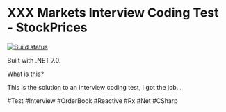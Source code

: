 # XXX Markets Interview Coding Test - StockPrices

[![Build status](https://ci.appveyor.com/api/projects/status/7w8yowlyspi0hbwj?svg=true)](https://ci.appveyor.com/project/oriches/xxx-interview-stockprices)

Built with .NET 7.0.

What is this?

This is the solution to an interview coding test, I got the job...

#Test #Interview #OrderBook #Reactive #Rx #Net #CSharp
